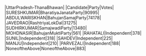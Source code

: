  
|UttarPradesh-ThanaBhawan|
|Candidate|Party|Votes|
|SURESHKUMAR|BharatiyaJanataParty|90995|
|ABDULWARISKHAN|BahujanSamajParty|74178|
|JAVEDRAO|RashtriyaLokDal|31275|
|SUDHIRKUMAR|SamajwadiParty|13480|
|MOHDNASIR|BahujanMuktiParty|561|
|RAHATALI|Independent|378|
|SUNIL|Independent|318|
|SAHDEV|Independent|225|
|MANJU|Independent|210|
|PARVEZALI|Independent|188|
|NoneoftheAbove|NoneoftheAbove|883|

